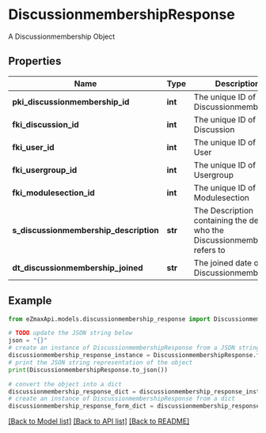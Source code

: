 # DiscussionmembershipResponse

A Discussionmembership Object

## Properties

Name | Type | Description | Notes
------------ | ------------- | ------------- | -------------
**pki_discussionmembership_id** | **int** | The unique ID of the Discussionmembership | 
**fki_discussion_id** | **int** | The unique ID of the Discussion | 
**fki_user_id** | **int** | The unique ID of the User | [optional] 
**fki_usergroup_id** | **int** | The unique ID of the Usergroup | [optional] 
**fki_modulesection_id** | **int** | The unique ID of the Modulesection | [optional] 
**s_discussionmembership_description** | **str** | The Description containing the detail of who the Discussionmembership refers to | 
**dt_discussionmembership_joined** | **str** | The joined date of the Discussionmembership | 

## Example

```python
from eZmaxApi.models.discussionmembership_response import DiscussionmembershipResponse

# TODO update the JSON string below
json = "{}"
# create an instance of DiscussionmembershipResponse from a JSON string
discussionmembership_response_instance = DiscussionmembershipResponse.from_json(json)
# print the JSON string representation of the object
print(DiscussionmembershipResponse.to_json())

# convert the object into a dict
discussionmembership_response_dict = discussionmembership_response_instance.to_dict()
# create an instance of DiscussionmembershipResponse from a dict
discussionmembership_response_form_dict = discussionmembership_response.from_dict(discussionmembership_response_dict)
```
[[Back to Model list]](../README.md#documentation-for-models) [[Back to API list]](../README.md#documentation-for-api-endpoints) [[Back to README]](../README.md)


